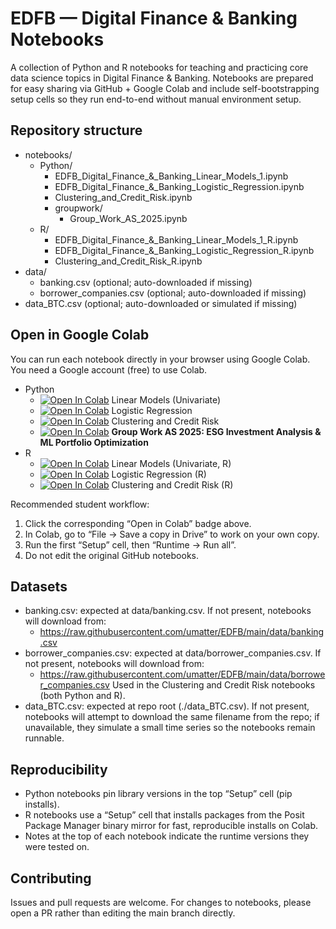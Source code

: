 # EDFB — Digital Finance & Banking Notebooks

A collection of Python and R notebooks for teaching and practicing core data science topics in Digital Finance & Banking. Notebooks are prepared for easy sharing via GitHub + Google Colab and include self-bootstrapping setup cells so they run end-to-end without manual environment setup.

## Repository structure

- notebooks/
  - Python/
    - EDFB_Digital_Finance_&_Banking_Linear_Models_1.ipynb
    - EDFB_Digital_Finance_&_Banking_Logistic_Regression.ipynb
    - Clustering_and_Credit_Risk.ipynb
    - groupwork/
      - Group_Work_AS_2025.ipynb
  - R/
    - EDFB_Digital_Finance_&_Banking_Linear_Models_1_R.ipynb
    - EDFB_Digital_Finance_&_Banking_Logistic_Regression_R.ipynb
    - Clustering_and_Credit_Risk_R.ipynb
- data/
  - banking.csv (optional; auto-downloaded if missing)
  - borrower_companies.csv (optional; auto-downloaded if missing)
- data_BTC.csv (optional; auto-downloaded or simulated if missing)

## Open in Google Colab

You can run each notebook directly in your browser using Google Colab. You need a Google account (free) to use Colab.

- Python
  - [![Open In Colab](https://colab.research.google.com/assets/colab-badge.svg)](https://colab.research.google.com/github/umatter/EDFB/blob/main/notebooks/Python/EDFB_Digital_Finance_%26_Banking_Linear_Models_1.ipynb) Linear Models (Univariate)
  - [![Open In Colab](https://colab.research.google.com/assets/colab-badge.svg)](https://colab.research.google.com/github/umatter/EDFB/blob/main/notebooks/Python/EDFB_Digital_Finance_%26_Banking_Logistic_Regression.ipynb) Logistic Regression
  - [![Open In Colab](https://colab.research.google.com/assets/colab-badge.svg)](https://colab.research.google.com/github/umatter/EDFB/blob/main/notebooks/Python/Clustering_and_Credit_Risk.ipynb) Clustering and Credit Risk
  - [![Open In Colab](https://colab.research.google.com/assets/colab-badge.svg)](https://colab.research.google.com/github/umatter/EDFB/blob/main/notebooks/Python/groupwork/Group_Work_AS_2025.ipynb) **Group Work AS 2025: ESG Investment Analysis & ML Portfolio Optimization**
- R
  - [![Open In Colab](https://colab.research.google.com/assets/colab-badge.svg)](https://colab.research.google.com/github/umatter/EDFB/blob/main/notebooks/R/EDFB_Digital_Finance_%26_Banking_Linear_Models_1_R.ipynb) Linear Models (Univariate, R)
  - [![Open In Colab](https://colab.research.google.com/assets/colab-badge.svg)](https://colab.research.google.com/github/umatter/EDFB/blob/main/notebooks/R/EDFB_Digital_Finance_%26_Banking_Logistic_Regression_R.ipynb) Logistic Regression (R)
  - [![Open In Colab](https://colab.research.google.com/assets/colab-badge.svg)](https://colab.research.google.com/github/umatter/EDFB/blob/main/notebooks/R/Clustering_and_Credit_Risk_R.ipynb) Clustering and Credit Risk (R)

Recommended student workflow:
1. Click the corresponding “Open in Colab” badge above.
2. In Colab, go to “File → Save a copy in Drive” to work on your own copy.
3. Run the first “Setup” cell, then “Runtime → Run all”.
4. Do not edit the original GitHub notebooks.

## Datasets

- banking.csv: expected at data/banking.csv. If not present, notebooks will download from:
  - https://raw.githubusercontent.com/umatter/EDFB/main/data/banking.csv
- borrower_companies.csv: expected at data/borrower_companies.csv. If not present, notebooks will download from:
  - https://raw.githubusercontent.com/umatter/EDFB/main/data/borrower_companies.csv
  Used in the Clustering and Credit Risk notebooks (both Python and R).
- data_BTC.csv: expected at repo root (./data_BTC.csv). If not present, notebooks will attempt to download the same filename from the repo; if unavailable, they simulate a small time series so the notebooks remain runnable.

## Reproducibility

- Python notebooks pin library versions in the top “Setup” cell (pip installs).
- R notebooks use a “Setup” cell that installs packages from the Posit Package Manager binary mirror for fast, reproducible installs on Colab.
- Notes at the top of each notebook indicate the runtime versions they were tested on.

## Contributing

Issues and pull requests are welcome. For changes to notebooks, please open a PR rather than editing the main branch directly.
